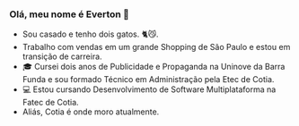 ### Olá, meu nome é Everton 👋

- Sou casado e tenho dois gatos. 🐈😼.
- Trabalho com vendas em um grande Shopping de São Paulo e estou em transição de carreira.
- 🎓 Cursei dois anos de Publicidade e Propaganda na Uninove da Barra Funda e sou formado Técnico em Administração pela Etec de Cotia.
- 💻 Estou cursando Desenvolvimento de Software Multiplataforma na Fatec de Cotia.
- Aliás, Cotia é onde moro atualmente.
